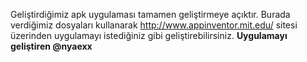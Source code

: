 Geliştirdiğimiz apk uygulaması tamamen geliştirmeye açıktır.
Burada verdiğimiz dosyaları kullanarak http://www.appinventor.mit.edu/ sitesi üzerinden uygulamayı istediğiniz gibi geliştirebilirsiniz.
**Uygulamayı geliştiren @nyaexx**
